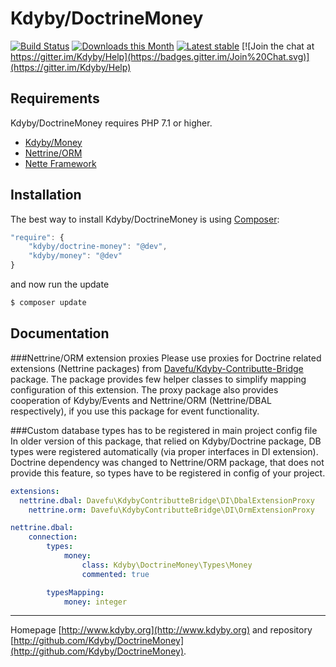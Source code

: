 Kdyby/DoctrineMoney
======

[![Build Status](https://travis-ci.org/Kdyby/DoctrineMoney.svg?branch=master)](https://travis-ci.org/Kdyby/DoctrineMoney)
[![Downloads this Month](https://img.shields.io/packagist/dm/kdyby/doctrine-money.svg)](https://packagist.org/packages/kdyby/doctrine-money)
[![Latest stable](https://img.shields.io/packagist/v/kdyby/doctrine-money.svg)](https://packagist.org/packages/kdyby/doctrine-money)
[![Join the chat at https://gitter.im/Kdyby/Help](https://badges.gitter.im/Join%20Chat.svg)](https://gitter.im/Kdyby/Help)


Requirements
------------

Kdyby/DoctrineMoney requires PHP 7.1 or higher.

- [Kdyby/Money](https://github.com/kdyby/money)
- [Nettrine/ORM](https://github.com/contributte/doctrine-orm)
- [Nette Framework](https://github.com/nette/nette)


Installation
------------

The best way to install Kdyby/DoctrineMoney is using  [Composer](http://getcomposer.org/):

```js
"require": {
	"kdyby/doctrine-money": "@dev",
	"kdyby/money": "@dev"
}
```

and now run the update

```sh
$ composer update
```


Documentation
------------

###Nettrine/ORM extension proxies
Please use proxies for Doctrine related extensions (Nettrine packages) from [Davefu/Kdyby-Contributte-Bridge](https://github.com/davefu/Kdyby-Contributte-Bridge) package.
The package provides few helper classes to simplify mapping configuration of this extension. The proxy package also provides cooperation of Kdyby/Events and Nettrine/ORM (Nettrine/DBAL respectively), if you use this package for event functionality.

###Custom database types has to be registered in main project config file
In older version of this package, that relied on Kdyby/Doctrine package, DB types were registered automatically (via proper interfaces in DI extension).
Doctrine dependency was changed to Nettrine/ORM package, that does not provide this feature, so types have to be registered in config of your project.

```yaml
extensions:
  nettrine.dbal: Davefu\KdybyContributteBridge\DI\DbalExtensionProxy
	nettrine.orm: Davefu\KdybyContributteBridge\DI\OrmExtensionProxy

nettrine.dbal:
	connection:
		types:
			money:
				class: Kdyby\DoctrineMoney\Types\Money
				commented: true

		typesMapping:
			money: integer
```


-----

Homepage [http://www.kdyby.org](http://www.kdyby.org) and repository [http://github.com/Kdyby/DoctrineMoney](http://github.com/Kdyby/DoctrineMoney).
